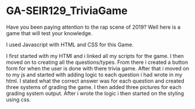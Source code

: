 # GA-SEIR129_TriviaGame

Have you been paying attention to the rap scene of 2019? Well here is a game that will test your knowledge.

I used Javascript with HTML and CSS for this Game. 

I first started with my HTMl and i linked all my scripts for the game. I then moved on to creating all the questions/types. From there i created a button form for when the user is done with there trivia game. After that i moved on to my js and started with adding logic to each question i had wrote in my html. I stated what the correct answer was for each question and created three systems of grading the game. I then added three pictures for each grading system output. After i wrote the logic i then started on the styling using css. 


